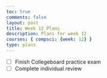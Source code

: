 ```yaml
---
toc: true
comments: false
layout: post
title: Week 12 Plans
description: Plans for week 12
courses: { compsci: {week: 12} }
type: plans
---
```


- [ ] Finish Collegeboard practice exam
- [ ] Complete individual review